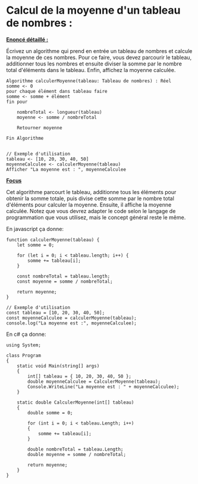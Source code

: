 # Calcul de la moyenne d'un tableau de nombres :
**<ins>Enoncé détaillé :</ins>**

Écrivez un algorithme qui prend en entrée un tableau de nombres et calcule la moyenne de ces nombres. Pour ce faire, vous devez parcourir le tableau, additionner tous les nombres et ensuite diviser la somme par le nombre total d'éléments dans le tableau. Enfin, affichez la moyenne calculée.

```
Algorithme calculerMoyenne(tableau: Tableau de nombres) : Réel
somme <- 0
pour chaque élément dans tableau faire
somme <- somme + élément
fin pour

    nombreTotal <- longueur(tableau)
    moyenne <- somme / nombreTotal

    Retourner moyenne

Fin Algorithme


// Exemple d'utilisation
tableau <- [10, 20, 30, 40, 50]
moyenneCalculee <- calculerMoyenne(tableau)
Afficher "La moyenne est : ", moyenneCalculee
```

**<ins>Focus</ins>**

Cet algorithme parcourt le tableau, additionne tous les éléments pour obtenir la somme totale, puis divise cette somme par le nombre total d'éléments pour calculer la moyenne. Ensuite, il affiche la moyenne calculée. Notez que vous devrez adapter le code selon le langage de programmation que vous utilisez, mais le concept général reste le même.


En javascript ça donne: 

```
function calculerMoyenne(tableau) {
    let somme = 0;
    
    for (let i = 0; i < tableau.length; i++) {
        somme += tableau[i];
    }
    
    const nombreTotal = tableau.length;
    const moyenne = somme / nombreTotal;
    
    return moyenne;
}

// Exemple d'utilisation
const tableau = [10, 20, 30, 40, 50];
const moyenneCalculee = calculerMoyenne(tableau);
console.log("La moyenne est :", moyenneCalculee);
```

En c# ça donne: 
```
using System;

class Program
{
    static void Main(string[] args)
    {
        int[] tableau = { 10, 20, 30, 40, 50 };
        double moyenneCalculee = CalculerMoyenne(tableau);
        Console.WriteLine("La moyenne est : " + moyenneCalculee);
    }

    static double CalculerMoyenne(int[] tableau)
    {
        double somme = 0;

        for (int i = 0; i < tableau.Length; i++)
        {
            somme += tableau[i];
        }

        double nombreTotal = tableau.Length;
        double moyenne = somme / nombreTotal;

        return moyenne;
    }
}

```
